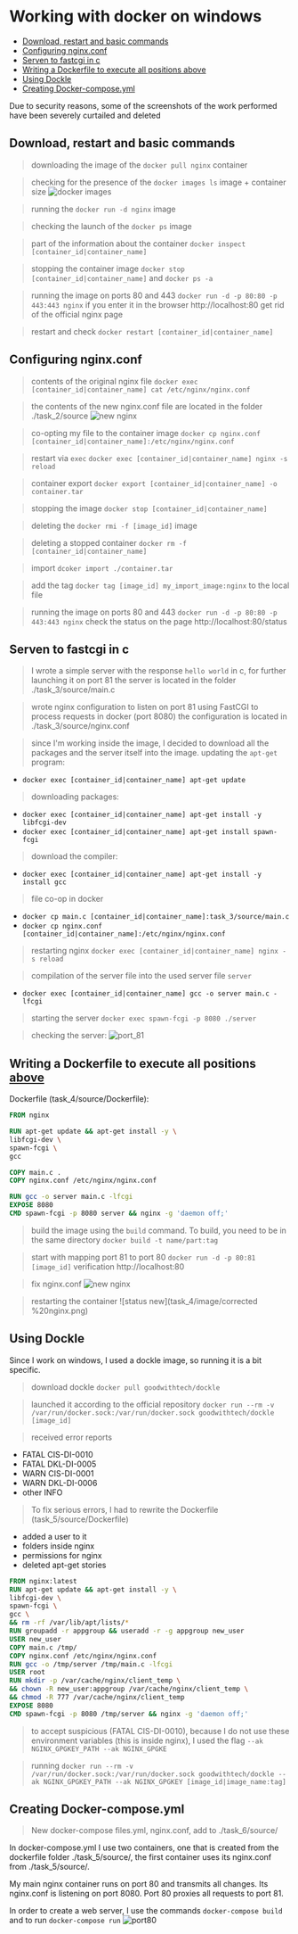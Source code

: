 # Working with docker on windows

* [Download, restart and basic commands](#download-restart-and-basic-commands)
* [Configuring nginx.conf](#configuring-nginxconf)
* [Serven to fastcgi in c](#serven-to-fastcgi-in-c)
* [Writing a Dockerfile to execute all positions above](#writing-a-dockerfile-to-execute-all-positions-aboveserven-to-fastcgi-in-c)
* [Using Dockle](#using-dockle)
* [Creating Docker-compose.yml](#creating-docker-composeyml)

Due to security reasons, some of the screenshots of the work performed have been severely curtailed and deleted


## Download, restart and basic commands

> downloading the image of the `docker pull nginx` container

> checking for the presence of the `docker images ls` image + container size
![docker images](src/task_1/image/docker_image_ls.png)

> running the `docker run -d nginx` image

> checking the launch of the `docker ps` image

> part of the information about the container `docker inspect [container_id|container_name]`

> stopping the container image `docker stop [container_id|container_name]` and `docker ps -a`

> running the image on ports 80 and 443 `docker run -d -p 80:80 -p 443:443 nginx`
> if you enter it in the browser http://localhost:80 get rid of the official nginx page

> restart and check `docker restart [container_id|container_name]`


## Configuring nginx.conf

> contents of the original nginx file `docker exec [container_id|container_name] cat /etc/nginx/nginx.conf`

> the contents of the new nginx.conf file are located in the folder ./task_2/source
![new nginx](src/task_2/image/nginx_conf_source.png)

> co-opting my file to the container image `docker cp nginx.conf [container_id|container_name]:/etc/nginx/nginx.conf`

> restart via `exec` `docker exec [container_id|container_name] nginx -s reload`

> container export `docker export [container_id|container_name] -o container.tar`

> stopping the image `docker stop [container_id|container_name]`

> deleting the `docker rmi -f [image_id]` image

> deleting a stopped container `docker rm -f [container_id|container_name]`

> import `dcoker import ./container.tar`

> add the tag `docker tag [image_id] my_import_image:nginx` to the local file

> running the image on ports 80 and 443 `docker run -d -p 80:80 -p 443:443 nginx`
> check the status on the page http://localhost:80/status


## Serven to fastcgi in c

> I wrote a simple server with the response `hello world` in c, for further launching it on port 81
> the server is located in the folder ./task_3/source/main.c

> wrote nginx configuration to listen on port 81 using FastCGI to process requests in docker (port 8080)
> the configuration is located in ./task_3/source/nginx.conf

> since I'm working inside the image, I decided to download all the packages and the server itself into the image.
> updating the `apt-get` program:
* `docker exec [container_id|container_name] apt-get update`
> downloading packages:
* `docker exec [container_id|container_name] apt-get install -y libfcgi-dev`
* `docker exec [container_id|container_name] apt-get install spawn-fcgi`
> download the compiler:
* `docker exec [container_id|container_name] apt-get install -y install gcc`

> file co-op in docker
* `docker cp main.c [container_id|container_name]:task_3/source/main.c`
* `docker cp nginx.conf [container_id|container_name]:/etc/nginx/nginx.conf`

> restarting nginx `docker exec [container_id|container_name] nginx -s reload`

> compilation of the server file into the used server file `server`
* `docker exec [container_id|container_name] gcc -o server main.c -lfcgi`

> starting the server `docker exec spawn-fcgi -p 8080 ./server`

> checking the server:
![port_81](src/task_3/image/port_81.png)


## Writing a Dockerfile to execute all positions [above](#serven-to-fastcgi-in-c)

Dockerfile (task_4/source/Dockerfile):

``` Dockerfile
FROM nginx

RUN apt-get update && apt-get install -y \
libfcgi-dev \
spawn-fcgi \
gcc

COPY main.c .
COPY nginx.conf /etc/nginx/nginx.conf

RUN gcc -o server main.c -lfcgi
EXPOSE 8080
CMD spawn-fcgi -p 8080 server && nginx -g 'daemon off;'
```

> build the image using the `build` command. To build, you need to be in the same directory
> `docker build -t name/part:tag`

> start with mapping port 81 to port 80 `docker run -d -p 80:81 [image_id]`
> verification http://localhost:80

> fix nginx.conf
![new nginx](src/task_4/image/tpshtch_sht.png)

> restarting the container
![status new](task_4/image/corrected %20nginx.png)


## Using Dockle

Since I work on windows, I used a dockle image, so running it is a bit specific.

> download dockle `docker pull goodwithtech/dockle`

> launched it according to the official repository `docker run --rm -v /var/run/docker.sock:/var/run/docker.sock goodwithtech/dockle [image_id]`

> received error reports
* FATAL CIS-DI-0010
* FATAL DKL-DI-0005
* WARN CIS-DI-0001
* WARN DKL-DI-0006
* other INFO

> To fix serious errors, I had to rewrite the Dockerfile (task_5/source/Dockerfile)
* added a user to it
* folders inside nginx
* permissions for nginx
* deleted apt-get stories

``` Dockerfile
FROM nginx:latest
RUN apt-get update && apt-get install -y \
libfcgi-dev \
spawn-fcgi \
gcc \
&& rm -rf /var/lib/apt/lists/*
RUN groupadd -r appgroup && useradd -r -g appgroup new_user
USER new_user
COPY main.c /tmp/
COPY nginx.conf /etc/nginx/nginx.conf
RUN gcc -o /tmp/server /tmp/main.c -lfcgi
USER root
RUN mkdir -p /var/cache/nginx/client_temp \
&& chown -R new_user:appgroup /var/cache/nginx/client_temp \
&& chmod -R 777 /var/cache/nginx/client_temp
EXPOSE 8080
CMD spawn-fcgi -p 8080 /tmp/server && nginx -g 'daemon off;'
```

> to accept suspicious (FATAL CIS-DI-0010), because I do not use these environment variables (this is inside nginx), I used the flag `--ak NGINX_GPGKEY_PATH --ak NGINX_GPGKE`

> running `docker run --rm -v /var/run/docker.sock:/var/run/docker.sock goodwithtech/dockle --ak NGINX_GPGKEY_PATH --ak NGINX_GPGKEY [image_id|image_name:tag]`


## Creating Docker-compose.yml

> New docker-compose files.yml, nginx.conf, add to ./task_6/source/

In docker-compose.yml I use two containers, one that is created from the dockerfile folder ./task_5/source/, the first container uses its nginx.conf from ./task_5/source/.

My main nginx container runs on port 80 and transmits all changes.
Its nginx.conf is listening on port 8080. Port 80 proxies all requests to port 81.

In order to create a web server, I use the commands `docker-compose build` and to run `docker-compose run`
![port80](src/task_6/image/port80.png)